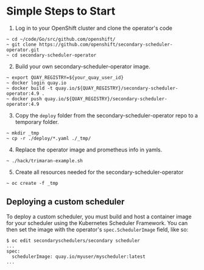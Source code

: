 Simple Steps to Start
============
1. Log in to your OpenShift cluster and clone the operator's code
```
~ cd ~/code/Go/src/github.com/openshift/
~ git clone https://github.com/openshift/secondary-scheduler-operator.git
~ cd secondary-scheduler-operator
```

2. Build your own secondary-scheduler-operator image.
```
~ export QUAY_REGISTRY=${your_quay_user_id}
~ docker login quay.io
~ docker build -t quay.io/${QUAY_REGISTRY}/secondary-scheduler-operator:4.9 .
~ docker push quay.io/${QUAY_REGISTRY}/secondary-scheduler-operator:4.9
```

3. Copy the `deploy` folder from the secondary-scheduler-operator repo to a temporary  folder.
```
~ mkdir _tmp
~ cp -r ./deploy/*.yaml ./_tmp/
```


4. Replace the operator image and prometheus info in yamls.
```
~ ./hack/trimaran-example.sh
```

5. Create all resources needed for the secondary-scheduler-operator
```
~ oc create -f _tmp
```

## Deploying a custom scheduler
To deploy a custom scheduler, you must build and host a container image for 
your scheduler using the Kubernetes Scheduler Framework. You can then set the 
image with the operator's `spec.SchedulerImage` field, like so:
```
$ oc edit secondaryschedulers/secondary scheduler
...
spec:
  schedulerImage: quay.io/myuser/myscheduler:latest
...
```